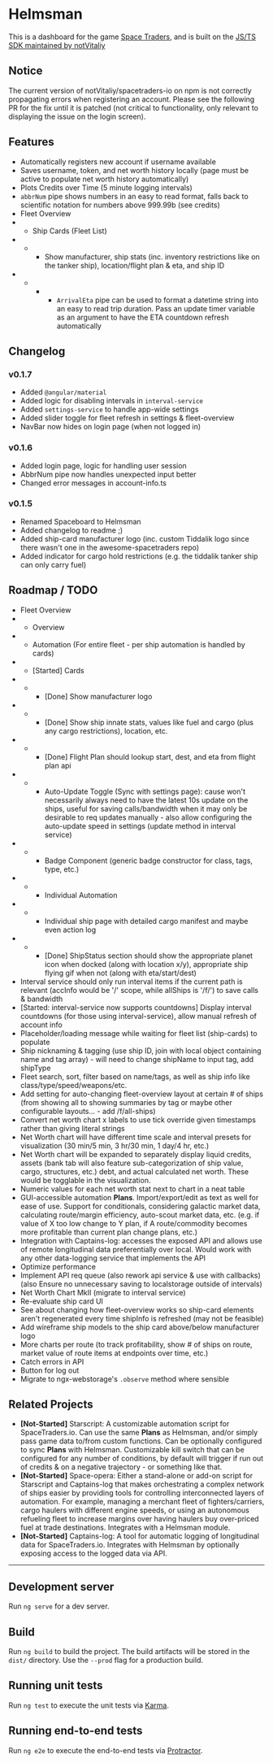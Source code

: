 # Helmsman

This is a dashboard for the game [Space Traders](https://spacetraders.io), and is built on the [JS/TS SDK maintained by notVitaliy](https://github.com/notVitaliy/spacetraders-io)

## Notice

The current version of notVitaliy/spacetraders-io on npm is not correctly propagating errors when registering an account. Please see the following PR for the fix until it is patched (not critical to functionality, only relevant to displaying the issue on the login screen).

## Features

- Automatically registers new account if username available
- Saves username, token, and net worth history locally (page must be active to populate net worth history automatically)
- Plots Credits over Time (5 minute logging intervals)
- `abbrNum` pipe shows numbers in an easy to read format, falls back to scientific notation for numbers above 999.99b (see credits)
- Fleet Overview
- - Ship Cards (Fleet List)
- - - Show manufacturer, ship stats (inc. inventory restrictions like on the tanker ship), location/flight plan & eta, and ship ID
- - - - `ArrivalEta` pipe can be used to format a datetime string into an easy to read trip duration. Pass an update timer variable as an argument to have the ETA countdown refresh automatically

## Changelog

### v0.1.7

- Added `@angular/material`
- Added logic for disabling intervals in `interval-service`
- Added `settings-service` to handle app-wide settings
- Added slider toggle for fleet refresh in settings & fleet-overview
- NavBar now hides on login page (when not logged in)

### v0.1.6

- Added login page, logic for handling user session
- AbbrNum pipe now handles unexpected input better
- Changed error messages in account-info.ts

### v0.1.5

- Renamed Spaceboard to Helmsman
- Added changelog to readme ;)
- Added ship-card manufacturer logo (inc. custom Tiddalik logo since there wasn't one in the awesome-spacetraders repo)
- Added indicator for cargo hold restrictions (e.g. the tiddalik tanker ship can only carry fuel)

## Roadmap / TODO

- Fleet Overview
- - Overview
- - Automation (For entire fleet - per ship automation is handled by cards)
- - \[Started] Cards
- - - \[Done] Show manufacturer logo
- - - \[Done] Show ship innate stats, values like fuel and cargo (plus any cargo restrictions), location, etc.
- - - \[Done] Flight Plan should lookup start, dest, and eta from flight plan api
- - - Auto-Update Toggle (Sync with settings page): cause won't necessarily always need to have the latest 10s update on the ships, useful for saving calls/bandwidth when it may only be desirable to req updates manually - also allow configuring the auto-update speed in settings (update method in interval service)
- - - Badge Component (generic badge constructor for class, tags, type, etc.)
- - - Individual Automation
- - - Individual ship page with detailed cargo manifest and maybe even action log
- - - \[Done] ShipStatus section should show the appropriate planet icon when docked (along with location x/y), appropriate ship flying gif when not (along with eta/start/dest)
- Interval service should only run interval items if the current path is relevant (accInfo would be '/' scope, while allShips is '/f/') to save calls & bandwidth
- \[Started: interval-service now supports countdowns] Display interval countdowns (for those using interval-service), allow manual refresh of account info
- Placeholder/loading message while waiting for fleet list (ship-cards) to populate
- Ship nicknaming & tagging (use ship ID, join with local object containing name and tag array) - will need to change shipName to input tag, add shipType
- Fleet search, sort, filter based on name/tags, as well as ship info like class/type/speed/weapons/etc.
- Add setting for auto-changing fleet-overview layout at certain # of ships (from showing all to showing summaries by tag or maybe other configurable layouts... - add /f/all-ships)
- Convert net worth chart x labels to use tick override given timestamps rather than giving literal strings
- Net Worth chart will have different time scale and interval presets for visualization (30 min/5 min, 3 hr/30 min, 1 day/4 hr, etc.)
- Net Worth chart will be expanded to separately display liquid credits, assets (bank tab will also feature sub-categorization of ship value, cargo, structures, etc.) debt, and actual calculated net worth. These would be togglable in the visualization.
- Numeric values for each net worth stat next to chart in a neat table
- GUI-accessible automation **Plans**. Import/export/edit as text as well for ease of use. Support for conditionals, considering galactic market data, calculating route/margin efficiency, auto-scout market data, etc. (e.g. if value of X too low change to Y plan, if A route/commodity becomes more profitable than current plan change plans, etc.)
- Integration with Captains-log: accesses the exposed API and allows use of remote longitudinal data preferentially over local. Would work with any other data-logging service that implements the API
- Optimize performance
- Implement API req queue (also rework api service & use with callbacks) (also Ensure no unnecessary saving to localstorage outside of intervals)
- Net Worth Chart MkII (migrate to interval service)
- Re-evaluate ship card UI
- See about changing how fleet-overview works so ship-card elements aren't regenerated every time shipInfo is refreshed (may not be feasible)
- Add wireframe ship models to the ship card above/below manufacturer logo
- More charts per route (to track profitability, show # of ships on route, market value of route items at endpoints over time, etc.)
- Catch errors in API
- Button for log out
- Migrate to ngx-webstorage's `.observe` method where sensible

## Related Projects

- **\[Not-Started]** Starscript: A customizable automation script for SpaceTraders.io. Can use the same **Plans** as Helmsman, and/or simply pass game data to/from custom functions. Can be optionally configured to sync **Plans** with Helmsman. Customizable kill switch that can be configured for any number of conditions, by default will trigger if run out of credits & on a negative trajectory - or something like that.
- **\[Not-Started]** Space-opera: Either a stand-alone or add-on script for Starscript and Captains-log that makes orchestrating a complex network of ships easier by providing tools for controlling interconnected layers of automation. For example, managing a merchant fleet of fighters/carriers, cargo haulers with different engine speeds, or using an autonomous refueling fleet to increase margins over having haulers buy over-priced fuel at trade destinations. Integrates with a Helmsman module.
- **\[Not-Started]** Captains-log: A tool for automatic logging of longitudinal data for SpaceTraders.io. Integrates with Helmsman by optionally exposing access to the logged data via API.

---

## Development server

Run `ng serve` for a dev server.

## Build

Run `ng build` to build the project. The build artifacts will be stored in the `dist/` directory. Use the `--prod` flag for a production build.

## Running unit tests

Run `ng test` to execute the unit tests via [Karma](https://karma-runner.github.io).

## Running end-to-end tests

Run `ng e2e` to execute the end-to-end tests via [Protractor](http://www.protractortest.org/).
